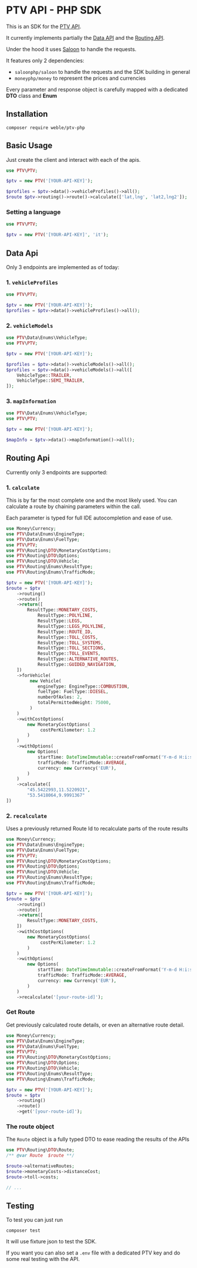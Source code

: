 # PTV API - PHP SDK

This is an SDK for the [PTV API](https://developer.myptv.com/en).

It currently implements partially the [Data API](https://developer.myptv.com/en/documentation/data-api/data-api-reference) and the [Routing API](https://developer.myptv.com/en/documentation/routing-api/routing-api-reference).

Under the hood it uses [Saloon](https://docs.saloon.dev/) to handle the requests.

It features only 2 dependencies:
- `saloonphp/saloon` to handle the requests and the SDK building in general
- `moneyphp/money` to represent the prices and currencies

Every parameter and response object is carefully mapped with a dedicated **DTO** class and **Enum**

## Installation

`composer require weble/ptv-php`

## Basic Usage

Just create the client and interact with each of the apis.

```php
use PTV\PTV;

$ptv = new PTV('[YOUR-API-KEY]');

$profiles = $ptv->data()->vehicleProfiles()->all();
$route $ptv->routing()->route()->calculate(['lat,lng', 'lat2,lng2']);
```

### Setting a language

```php
use PTV\PTV;

$ptv = new PTV('[YOUR-API-KEY]', 'it');
```

## Data Api

Only 3 endpoints are implemented as of today:

### 1. `vehicleProfiles`

```php
use PTV\PTV;

$ptv = new PTV('[YOUR-API-KEY]');
$profiles = $ptv->data()->vehicleProfiles()->all();
```
### 2. `vehicleModels`

```php
use PTV\Data\Enums\VehicleType;
use PTV\PTV;

$ptv = new PTV('[YOUR-API-KEY]');

$profiles = $ptv->data()->vehicleModels()->all();
$profiles = $ptv->data()->vehicleModels()->all([
    VehicleType::TRAILER,
    VehicleType::SEMI_TRAILER,
]);
```

### 3. `mapInformation`

```php
use PTV\Data\Enums\VehicleType;
use PTV\PTV;

$ptv = new PTV('[YOUR-API-KEY]');

$mapInfo = $ptv->data()->mapInformation()->all();
```

## Routing Api

Currently only 3 endpoints are supported:

### 1. `calculate`

This is by far the most complete one and the most likely used.
You can calculate a route by chaining parameters within the call.

Each parameter is typed for full IDE autocompletion and ease of use.

```php
use Money\Currency;
use PTV\Data\Enums\EngineType;
use PTV\Data\Enums\FuelType;
use PTV\PTV;
use PTV\Routing\DTO\MonetaryCostOptions;
use PTV\Routing\DTO\Options;
use PTV\Routing\DTO\Vehicle;
use PTV\Routing\Enums\ResultType;
use PTV\Routing\Enums\TrafficMode;

$ptv = new PTV('[YOUR-API-KEY]');
$route = $ptv
    ->routing()
    ->route()
    ->return([
        ResultType::MONETARY_COSTS,
            ResultType::POLYLINE,
            ResultType::LEGS,
            ResultType::LEGS_POLYLINE,
            ResultType::ROUTE_ID,
            ResultType::TOLL_COSTS,
            ResultType::TOLL_SYSTEMS,
            ResultType::TOLL_SECTIONS,
            ResultType::TOLL_EVENTS,
            ResultType::ALTERNATIVE_ROUTES,
            ResultType::GUIDED_NAVIGATION,
    ])
    ->forVehicle(
         new Vehicle(
            engineType: EngineType::COMBUSTION,
            fuelType: FuelType::DIESEL,
            numberOfAxles: 2,
            totalPermittedWeight: 75000,
         )
    )
    ->withCostOptions(
        new MonetaryCostOptions(
             costPerKilometer: 1.2
        )
    )
    ->withOptions(
        new Options(
            startTime: DateTimeImmutable::createFromFormat('Y-m-d H:i:s', '2025-01-01 09:00:00'),
            trafficMode: TrafficMode::AVERAGE,
            currency: new Currency('EUR'),
        )
    )
    ->calculate([
        "45.5422993,11.5220921",
        "53.5418064,9.9991367"
])
```
### 2. `recalculate`

Uses a previously returned Route Id to recalculate parts of the route results

```php
use Money\Currency;
use PTV\Data\Enums\EngineType;
use PTV\Data\Enums\FuelType;
use PTV\PTV;
use PTV\Routing\DTO\MonetaryCostOptions;
use PTV\Routing\DTO\Options;
use PTV\Routing\DTO\Vehicle;
use PTV\Routing\Enums\ResultType;
use PTV\Routing\Enums\TrafficMode;

$ptv = new PTV('[YOUR-API-KEY]');
$route = $ptv
    ->routing()
    ->route()
    ->return([
        ResultType::MONETARY_COSTS,
    ])
    ->withCostOptions(
        new MonetaryCostOptions(
             costPerKilometer: 1.2
        )
    )
    ->withOptions(
        new Options(
            startTime: DateTimeImmutable::createFromFormat('Y-m-d H:i:s', '2025-01-01 09:00:00'),
            trafficMode: TrafficMode::AVERAGE,
            currency: new Currency('EUR'),
        )
    )
    ->recalculate('[your-route-id]');
```

### Get Route

Get previously calculated route details, or even an alternative route detail.

```php
use Money\Currency;
use PTV\Data\Enums\EngineType;
use PTV\Data\Enums\FuelType;
use PTV\PTV;
use PTV\Routing\DTO\MonetaryCostOptions;
use PTV\Routing\DTO\Options;
use PTV\Routing\DTO\Vehicle;
use PTV\Routing\Enums\ResultType;
use PTV\Routing\Enums\TrafficMode;

$ptv = new PTV('[YOUR-API-KEY]');
$route = $ptv
    ->routing()
    ->route()
    ->get('[your-route-id]');
```

### The route object

The `Route` object is a fully typed DTO to ease reading the results of the APIs

```php
use PTV\Routing\DTO\Route;
/** @var Route  $route **/

$route->alternativeRoutes;
$route->monetaryCosts->distanceCost;
$route->toll->costs;

// ...
```
## Testing

To test you can just run 

`composer test`

It will use fixture json to test the SDK.

If you want you can also set a `.env` file with a dedicated PTV key and do some real testing with the API.


